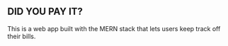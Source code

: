 ## DID YOU PAY IT?
This is a web app built with the MERN stack that lets users keep track off their bills.